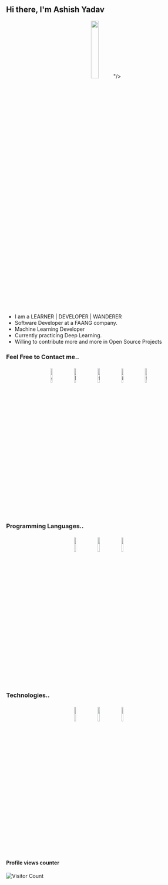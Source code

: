 ## Hi there, I'm Ashish Yadav

<p align="center">
<img width="20%" src="<img src="https://img.icons8.com/color/96/000000/code-folder.png"/>"/>
	
</p>

- I am a LEARNER | DEVELOPER | WANDERER
- Software Developer at a FAANG company. 
- Machine Learning Developer
- Currently practicing Deep Learning.
- Willing to contribute more and more in Open Source Projects

### Feel Free to Contact me..

<p align="center">
	<a href="https://github.com/ashyads"><img alt="github" width="10%" style="padding:5px" src="https://img.icons8.com/clouds/100/000000/github.png"/></a>
	<a href="https://www.linkedin.com/in/ashyads/"><img alt="linkedin" width="10%" style="padding:5px" src="https://img.icons8.com/clouds/100/000000/linkedin.png"/></a>
	<a href="https://www.facebook.com/ashyads/"><img alt="facebook" width="10%" style="padding:5px" src="https://img.icons8.com/clouds/100/000000/facebook-new.png"/></a>
	<a href="https://www.instagram.com/surname_firstname/"><img alt="instagram" width="10%" style="padding:5px" src="https://img.icons8.com/clouds/100/000000/instagram.png"/></a>
	<a href="https://twitter.com/ashyads"><img alt="twitter" width="10%" style="padding:5px" src="https://img.icons8.com/clouds/100/000000/twitter.png"/></a>
</p>

### Programming Languages..

<p align="center">
	<img width="10%" style="padding:5px" src="https://img.icons8.com/color/144/000000/python.png"/>
    <img width="10%" style="padding:5px" src="https://img.icons8.com/color/144/000000/java-coffee-cup-logo.png"/>	
    <img width="10%" style="padding:5px" src="https://img.icons8.com/color/144/000000/javascript.png"/>
    

### Technologies..

<p align="center">
    <img width="10%" style="padding:5px" src="https://img.icons8.com/color/48/000000/django.png"/>
    <img width="10%" style="padding:5px" src="https://img.icons8.com/color/48/000000/spring-logo.png"/>
    <img width="10%" style="padding:5px" src="https://img.icons8.com/officexs/80/000000/react.png"/></p>

#### Profile views counter
![Visitor Count](https://profile-counter.glitch.me/{ashyads}/count.svg)

